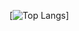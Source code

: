 [![Top Langs](https://github-readme-stats.vercel.app/api/top-langs/?username=your-github-username&theme=tokyonight)]
